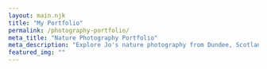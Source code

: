 ```yaml
---
layout: main.njk
title: "My Portfolio"
permalink: /photography-portfolio/
meta_title: "Nature Photography Portfolio"
meta_description: "Explore Jo's nature photography from Dundee, Scotland. Stunning landscapes, wildlife, and serene scenes captured with passion and precision."
featured_img: ""
---
```

